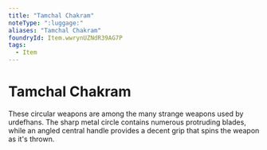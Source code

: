 ```yaml
---
title: "Tamchal Chakram"
noteType: ":luggage:"
aliases: "Tamchal Chakram"
foundryId: Item.wwrynUZNdR39AG7P
tags:
  - Item
---
```


# Tamchal Chakram

These circular weapons are among the many strange weapons used by urdefhans. The sharp metal circle contains numerous protruding blades, while an angled central handle provides a decent grip that spins the weapon as it's thrown.
